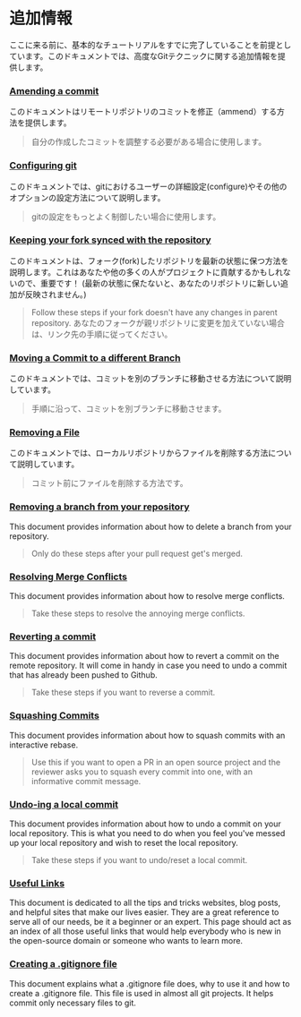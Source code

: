 # 追加情報

ここに来る前に、基本的なチュートリアルをすでに完了していることを前提としています。このドキュメントでは、高度なGitテクニックに関する追加情報を提供します。

### [Amending a commit](amending-a-commit.md)
このドキュメントはリモートリポジトリのコミットを修正（ammend）する方法を提供します。
> 自分の作成したコミットを調整する必要がある場合に使用します。

### [Configuring git](configuring-git.md)
このドキュメントでは、gitにおけるユーザーの詳細設定(configure)やその他のオプションの設定方法について説明します。
> gitの設定をもっとよく制御したい場合に使用します。

### [Keeping your fork synced with the repository](keeping-your-fork-synced-with-this-repository.md)
このドキュメントは、フォーク(fork)したリポジトリを最新の状態に保つ方法を説明します。これはあなたや他の多くの人がプロジェクトに貢献するかもしれないので、重要です！
(最新の状態に保たないと、あなたのリポジトリに新しい追加が反映されません。)
> Follow these steps if your fork doesn't have any changes in parent repository.
> あなたのフォークが親リポジトリに変更を加えていない場合は、リンク先の手順に従ってください。

### [Moving a Commit to a different Branch](moving-a-commit-to-a-different-branch.md)
このドキュメントでは、コミットを別のブランチに移動させる方法について説明しています。
> 手順に沿って、コミットを別ブランチに移動させます。

### [Removing a File](removing-a-file.md)
このドキュメントでは、ローカルリポジトリからファイルを削除する方法について説明しています。
> コミット前にファイルを削除する方法です。

### [Removing a branch from your repository](removing-branch-from-your-repository.md)
This document provides information about how to delete a branch from your repository.
> Only do these steps after your pull request get's merged.

### [Resolving Merge Conflicts](resolving-merge-conflicts.md)
This document provides information about how to resolve merge conflicts.
> Take these steps to resolve the annoying merge conflicts.

### [Reverting a commit](reverting-a-commit.md)
This document provides information about how to revert a commit on the remote repository. It will come in handy in case you need to undo a commit that has already been pushed to Github.
> Take these steps if you want to reverse a commit.

### [Squashing Commits](squashing-commits.md)
This document provides information about how to squash commits with an interactive rebase.
> Use this if you want to open a PR in an open source project and the reviewer asks you to squash every commit into one, with an informative commit message.

### [Undo-ing a local commit](undoing-a-commit.md)
This document provides information about how to undo a commit on your local repository. This is what you need to do when you feel you've messed up your local repository and wish to reset the local repository.
> Take these steps if you want to undo/reset a local commit.

### [Useful Links](Useful-links-for-further-learning.md)
This document is dedicated to all the tips and tricks websites, blog posts, and helpful sites that make our lives easier. They are a great reference to serve all of our needs, be it a beginner or an expert. This page should act as an index of all those useful links that would help everybody who is new in the open-source domain or someone who wants to learn more.

### [Creating a .gitignore file](creating-a-gitignore-file.md)
This document explains what a .gitignore file does, why to use it and how to create a .gitignore file. This file is used in almost all git projects. It helps commit only necessary files to git.
